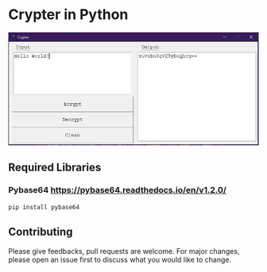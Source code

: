 # Crypter in Python

![Screenshot](screenshots/crypter.PNG)

## Required Libraries
### Pybase64 https://pybase64.readthedocs.io/en/v1.2.0/
```python
pip install pybase64
```

## Contributing
Please give feedbacks, pull requests are welcome. For major changes, please open an issue first to discuss what you would like to change.
